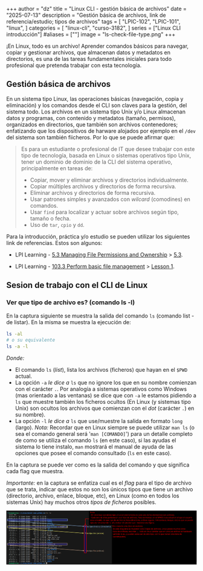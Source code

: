 +++
author = "dz"
title = "Linux CLI - gestión básica de archivos"
date = "2025-07-13"
description = "Gestión básica de archivos, link de referencia/estudio; tipos de archivos"
tags = [
    "LPIC-102",
    "LPIC-101",
    "linux",
]
categories = [
    "linux-cli",
    "curso-3182",
]
series = ["Linux CLI introducción"]
#aliases = [""]
image = "ls-check-file-type.png"
+++

¡En Linux, todo es un archivo! Aprender comandos básicos para navegar, copiar y gestionar archivos, que almacenan datos y metadatos en directorios, es una de las tareas fundamentales iniciales para todo profesional que pretenda trabajar con esta tecnología.
<!--more-->

<!-- > En Linux, todo se maneja como un archivo, por lo que dominar su manipulación es fundamental. En esta entrada se enumeran algunos link de documentación pública que LPIC comparte en su sitio oficial, para preparación de sus certificaciones para la tecnología Linux. 
> También se muestra la ejecucion del comando `ls`, para mostrar o tener un primer contacto de como trabajar con el CLI de un sistema tipo Unix y/o CLI de Linux, listando como se puede revisar de que tipo de archivo se encuentran en la ruta (`$PWD`) actual del usuario que lo ejecuta.
-->

## Gestión básica de archivos

En un sistema tipo Linux, las operaciones básicas (navegación, copia y eliminación) y los comandos desde el CLI son claves para la gestión, del sistema todo. Los archivos en un sistema tipo Unix y/o Linux almacenan datos y programas, con contenido y metadatos (tamaño, permisos), organizados en directorios, que también son archivos contenedores; enfatizando que los dispositivos de harware alojados por ejemplo en el `/dev` del sistema son también fiicheros. Por lo que se puede afirmar que:

> Es para un estudiante o profesional de IT que desee trabajar con este tipo de tecnología, basada en Linux o sistemas operativos tipo Unix, tener un dominio de dominio de la CLI del sistema operativo, principalmente en tareas de:
>
> - Copiar, mover y eliminar archivos y directorios individualmente.
> - Copiar múltiples archivos y directorios de forma recursiva.
> - Eliminar archivos y directorios de forma recursiva.
> - Usar patrones simples y avanzados con _wilcard_ (comodines) en comandos.
> - Usar `find` para localizar y actuar sobre archivos según tipo, tamaño o fecha.
> - Uso de `tar`, `cpio` y `dd`.

Para la introducción, práctica y/o estudio se pueden utilizar los siguientes link de referencias. Estos son algunos:

- LPI Learning - [5.3 Managing File Permissions and Ownership](https://learning.lpi.org/en/learning-materials/010-160/5/5.3/) > [5.3](https://learning.lpi.org/en/learning-materials/010-160/5/5.3/5.3_01/).

- LPI Learning - [103.3 Perform basic file management](https://learning.lpi.org/en/learning-materials/101-500/103/103.3/) > [Lesson 1](https://learning.lpi.org/en/learning-materials/101-500/103/103.3/103.3_01/).

## Sesion de trabajo con el CLI de Linux

### Ver que tipo de archivo es? (comando ls -l)
En la captura siguiente se muestra la salida del comando `ls` (comando list - de listar). En la misma se muestra la ejecución de:

```bash
ls -al
# o su equivalente
ls -a -l
```

_Donde:_

- El comando `ls` (_list_), lista los archivos (ficheros) que hayan en el `$PWD` actual.
- La opción `-a` _le dice a_ `ls` que no ignore los que en su nombre comienzan con el carácter `.`. Por analogía a sistemas operativos como Windows (mas orientado a las ventanas) se dice que con `-a` le estamos pidiendo a `ls` que muestre también los ficheros ocultos (En Linux (y sistemas tipo Unix) son ocultos los archivos que comienzan con el _dot_ (carácter `.`) en su nombre).
- La opción `-l` _le dice a_ `ls` que use/muestre la salida en formato `long` (largo).
_Nota:_ Recordar que en Linux siempre se puede utilizar `man ls` (o sea el comando general será '`man [COMANDO]`') para un detalle completo de como se utiliza el comando `ls` (en este caso), si las ayudas el sistema lo tiene instalo, `man` mostrará el manual de ayuda de las opciones que posee el comando consultado (`ls` en este caso).

En la captura se puede ver como es la salida del comando y que significa cada flag que muestra.

_Importante:_ en la captura se enfatiza cual es el _flag_ para el tipo de archivo que se trata, indicar que estos no son los únicos tipos que tiene un archivo (directorio, archivo, enlace, bloque, etc), en Linux (como en todos los sistemas Unix) hay muchos otros _tipos de ficheros_ posibles.

![ls -l listar e identificar que tipo de archivo se trata](ls-check-file-type.png)

